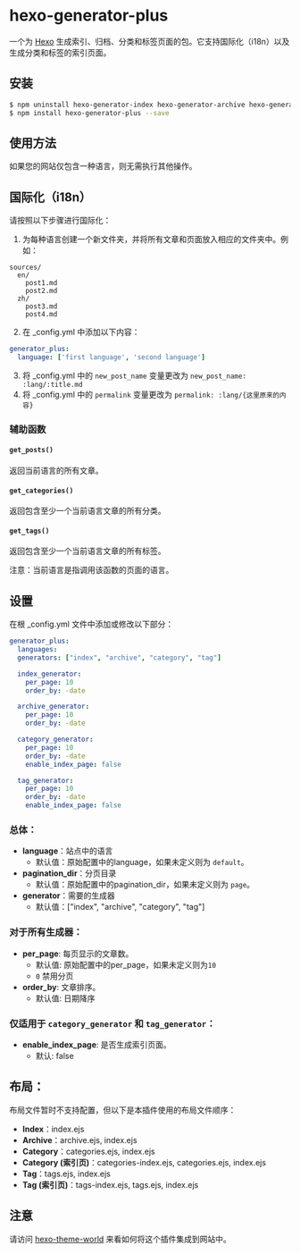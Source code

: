 # hexo-generator-plus

一个为 [Hexo](https://hexo.io/) 生成索引、归档、分类和标签页面的包。它支持国际化（i18n）以及生成分类和标签的索引页面。

## 安装
```bash
$ npm uninstall hexo-generator-index hexo-generator-archive hexo-generator-category hexo-generator-tag
$ npm install hexo-generator-plus --save
```

## 使用方法
如果您的网站仅包含一种语言，则无需执行其他操作。

## 国际化（i18n）
请按照以下步骤进行国际化：
1. 为每种语言创建一个新文件夹，并将所有文章和页面放入相应的文件夹中。例如：
```plaintext
sources/
  en/
    post1.md
    post2.md
  zh/
    post3.md
    post4.md
```
2. 在 _config.yml 中添加以下内容：
```yaml
generator_plus:
  language: ['first language', 'second language']
```
3. 将 _config.yml 中的 `new_post_name` 变量更改为 `new_post_name: :lang/:title.md`
4. 将 _config.yml 中的 `permalink` 变量更改为 `permalink: :lang/{这里原来的内容}`

### 辅助函数
#### `get_posts()`
返回当前语言的所有文章。

#### `get_categories()`
返回包含至少一个当前语言文章的所有分类。

#### `get_tags()`
返回包含至少一个当前语言文章的所有标签。

注意：当前语言是指调用该函数的页面的语言。

## 设置
在根 _config.yml 文件中添加或修改以下部分：

``` yaml
generator_plus:
  languages: 
  generators: ["index", "archive", "category", "tag"]

  index_generator:
    per_page: 10
    order_by: -date

  archive_generator:
    per_page: 10
    order_by: -date

  category_generator:
    per_page: 10
    order_by: -date
    enable_index_page: false

  tag_generator:
    per_page: 10
    order_by: -date
    enable_index_page: false
```

### 总体：
- **language**：站点中的语言
  - 默认值：原始配置中的language，如果未定义则为 `default`。
- **pagination_dir**：分页目录
  - 默认值：原始配置中的pagination_dir，如果未定义则为 `page`。
- **generator**：需要的生成器
  - 默认值：["index", "archive", "category", "tag"]

### 对于所有生成器：
- **per_page**: 每页显示的文章数。
  - 默认值: 原始配置中的per_page，如果未定义则为`10`
  - `0` 禁用分页
- **order_by**: 文章排序。
  - 默认值: 日期降序

### 仅适用于 `category_generator` 和 `tag_generator`：
- **enable_index_page**: 是否生成索引页面。
  - 默认: false

## 布局：
布局文件暂时不支持配置，但以下是本插件使用的布局文件顺序：
- **Index**：index.ejs
- **Archive**：archive.ejs, index.ejs
- **Category**：categories.ejs, index.ejs
- **Category (索引页)**：categories-index.ejs, categories.ejs, index.ejs
- **Tag**：tags.ejs, index.ejs
- **Tag (索引页)**：tags-index.ejs, tags.ejs, index.ejs

## 注意
请访问 [hexo-theme-world](https://github.com/kiwirafe/hexo-theme-world) 来看如何将这个插件集成到网站中。